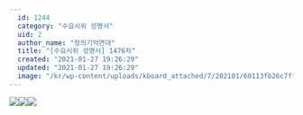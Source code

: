 ```yaml
---
  id: 1244
  category: "수요시위 성명서"
  uid: 2
  author_name: "정의기억연대"
  title: "[수요시위 성명서] 1476차"
  created: "2021-01-27 19:26:29"
  updated: "2021-01-27 19:26:29"
  image: "/kr/wp-content/uploads/kboard_attached/7/202101/60113fb26c7ff4673469.jpg"
---
```

![](/kr/wp-content/uploads/kboard_attached/7/202101/60113fb26c7ff4673469.jpg)![](/kr/wp-content/uploads/kboard_attached/7/202101/60113fb2790f87130031.jpg)![](/kr/wp-content/uploads/kboard_attached/7/202101/60113fb281cc46952225.jpg)